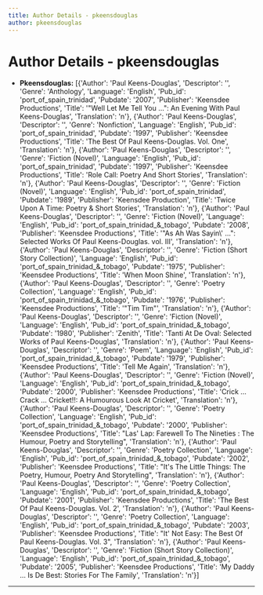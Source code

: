 ```yaml
---
title: Author Details - pkeensdouglas
author: pkeensdouglas
---
```


# Author Details - pkeensdouglas

<ul>
    <li><strong>Pkeensdouglas:</strong> [{'Author': 'Paul Keens-Douglas', 'Descriptor': '', 'Genre': 'Anthology', 'Language': 'English', 'Pub_id': 'port_of_spain_trinidad', 'Pubdate': '2007', 'Publisher': 'Keensdee Productions', 'Title': '"Well Let Me Tell You ...": An Evening With Paul Keens-Douglas', 'Translation': 'n'}, {'Author': 'Paul Keens-Douglas', 'Descriptor': '', 'Genre': 'Nonfiction', 'Language': 'English', 'Pub_id': 'port_of_spain_trinidad', 'Pubdate': '1997', 'Publisher': 'Keensdee Productions', 'Title': 'The Best Of Paul Keens-Douglas. Vol. One', 'Translation': 'n'}, {'Author': 'Paul Keens-Douglas', 'Descriptor': '', 'Genre': 'Fiction (Novel)', 'Language': 'English', 'Pub_id': 'port_of_spain_trinidad', 'Pubdate': '1997', 'Publisher': 'Keensdee Productions', 'Title': 'Role Call: Poetry And Short Stories', 'Translation': 'n'}, {'Author': 'Paul Keens-Douglas', 'Descriptor': '', 'Genre': 'Fiction (Novel)', 'Language': 'English', 'Pub_id': 'port_of_spain_trinidad', 'Pubdate': '1989', 'Publisher': 'Keensdee Production', 'Title': 'Twice Upon A Time: Poetry & Short Stories', 'Translation': 'n'}, {'Author': 'Paul Keens-Douglas', 'Descriptor': '', 'Genre': 'Fiction (Novel)', 'Language': 'English', 'Pub_id': 'port_of_spain_trinidad_&_tobago', 'Pubdate': '2008', 'Publisher': 'Keensdee Productions', 'Title': '"As Ah Was Sayin\' ...": Selected Works Of Paul Keens-Douglas. vol. III', 'Translation': 'n'}, {'Author': 'Paul Keens-Douglas', 'Descriptor': '', 'Genre': 'Fiction (Short Story Collection)', 'Language': 'English', 'Pub_id': 'port_of_spain_trinidad_&_tobago', 'Pubdate': '1975', 'Publisher': 'Keensdee Productions', 'Title': 'When Moon Shine', 'Translation': 'n'}, {'Author': 'Paul Keens-Douglas', 'Descriptor': '', 'Genre': 'Poetry Collection', 'Language': 'English', 'Pub_id': 'port_of_spain_trinidad_&_tobago', 'Pubdate': '1976', 'Publisher': 'Keensdee Productions', 'Title': '"Tim Tim"', 'Translation': 'n'}, {'Author': 'Paul Keens-Douglas', 'Descriptor': '', 'Genre': 'Fiction (Novel)', 'Language': 'English', 'Pub_id': 'port_of_spain_trinidad_&_tobago', 'Pubdate': '1980', 'Publisher': 'Zenith', 'Title': 'Tanti At De Oval: Selected Works of Paul Keens-Douglas', 'Translation': 'n'}, {'Author': 'Paul Keens-Douglas', 'Descriptor': '', 'Genre': 'Poem', 'Language': 'English', 'Pub_id': 'port_of_spain_trinidad_&_tobago', 'Pubdate': '1979', 'Publisher': 'Keensdee Productions', 'Title': 'Tell Me Again', 'Translation': 'n'}, {'Author': 'Paul Keens-Douglas', 'Descriptor': '', 'Genre': 'Fiction (Novel)', 'Language': 'English', 'Pub_id': 'port_of_spain_trinidad_&_tobago', 'Pubdate': '2000', 'Publisher': 'Keensdee Productions', 'Title': 'Crick ... Crack ... Cricket!!: A Humourous Look At Cricket', 'Translation': 'n'}, {'Author': 'Paul Keens-Douglas', 'Descriptor': '', 'Genre': 'Poetry Collection', 'Language': 'English', 'Pub_id': 'port_of_spain_trinidad_&_tobago', 'Pubdate': '2000', 'Publisher': 'Keensdee Productions', 'Title': "Las' Lap: Farewell To The Nineties : The Humour, Poetry and Storytelling", 'Translation': 'n'}, {'Author': 'Paul Keens-Douglas', 'Descriptor': '', 'Genre': 'Poetry Collection', 'Language': 'English', 'Pub_id': 'port_of_spain_trinidad_&_tobago', 'Pubdate': '2002', 'Publisher': 'Keensdee Productions', 'Title': "It's The Little Things: The Poetry, Humour, Poetry And Storytelling", 'Translation': 'n'}, {'Author': 'Paul Keens-Douglas', 'Descriptor': '', 'Genre': 'Poetry Collection', 'Language': 'English', 'Pub_id': 'port_of_spain_trinidad_&_tobago', 'Pubdate': '2001', 'Publisher': 'Keensdee Productions', 'Title': 'The Best Of Paul Keens-Douglas. Vol. 2', 'Translation': 'n'}, {'Author': 'Paul Keens-Douglas', 'Descriptor': '', 'Genre': 'Poetry Collection', 'Language': 'English', 'Pub_id': 'port_of_spain_trinidad_&_tobago', 'Pubdate': '2003', 'Publisher': 'Keensdee Productions', 'Title': "It' Not Easy: The Best Of Paul Keens-Douglas. Vol. 3", 'Translation': 'n'}, {'Author': 'Paul Keens-Douglas', 'Descriptor': '', 'Genre': 'Fiction (Short Story Collection)', 'Language': 'English', 'Pub_id': 'port_of_spain_trinidad_&_tobago', 'Pubdate': '2005', 'Publisher': 'Keensdee Productions', 'Title': 'My Daddy ... Is De Best: Stories For The Family', 'Translation': 'n'}]</li>
</ul>
<hr>
